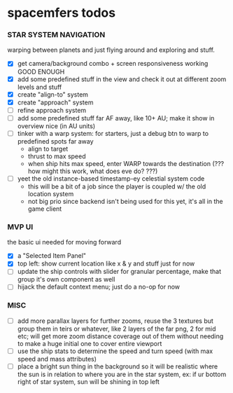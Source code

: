 # spacemfers todos

### STAR SYSTEM NAVIGATION

warping between planets and just flying around and exploring and stuff.

- [x] get camera/background combo + screen responsiveness working GOOD ENOUGH
- [x] add some predefined stuff in the view and check it out at different zoom levels and stuff
- [x] create "align-to" system
- [x] create "approach" system
- [ ] refine approach system
- [ ] add some predefined stuff far AF away, like 10+ AU; make it show in overview nice (in AU units)
- [ ] tinker with a warp system: for starters, just a debug btn to warp to predefined spots far away
  - align to target
  - thrust to max speed
  - when ship hits max speed, enter WARP towards the destination (??? how might this work, what does eve do? ???)
- [ ] yeet the old instance-based timestamp-ey celestial system code
  - this will be a bit of a job since the player is coupled w/ the old location system
  - not big prio since backend isn't being used for this yet, it's all in the game client

### MVP UI

the basic ui needed for moving forward

- [x] a "Selected Item Panel"
- [x] top left: show current location like x & y and stuff just for now
- [ ] update the ship controls with slider for granular percentage, make that group it's own component as well
- [ ] hijack the default context menu; just do a no-op for now

### MISC

- [ ] add more parallax layers for further zooms, reuse the 3 textures but group them in teirs or whatever, like 2 layers of the far png, 2 for mid etc; will get more zoom distance coverage out of them without needing to make a huge initial one to cover entire viewport 
- [ ] use the ship stats to determine the speed and turn speed (with max speed and mass attributes)
- [ ] place a bright sun thing in the background so it will be realistic where the sun is in relation to where you are in the star system, ex: if ur bottom right of star system, sun will be shining in top left
